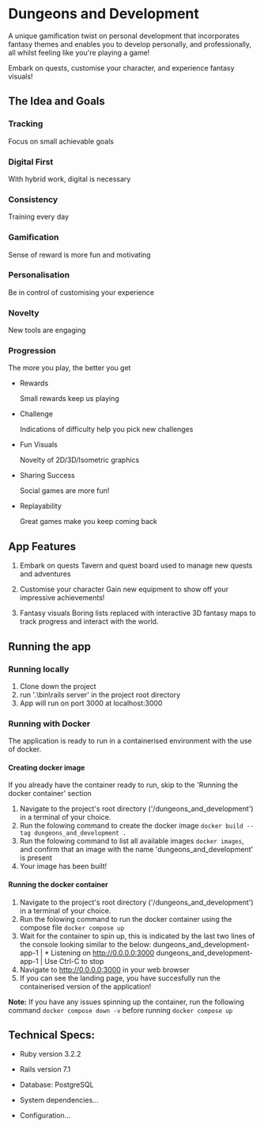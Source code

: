 # Dungeons and Development

A unique gamification twist on personal development that incorporates fantasy themes and enables you to develop personally, and professionally, all whilst feeling like you're playing a game!

Embark on quests, customise your character, and experience fantasy visuals!

## The Idea and Goals

### Tracking

Focus on small achievable goals

### Digital First

With hybrid work, digital is necessary

### Consistency

Training every day

### Gamification

Sense of reward is more fun and motivating

### Personalisation

Be in control of customising your experience

### Novelty

New tools are engaging

### Progression

The more you play, the better you get

- Rewards

  Small rewards keep us playing

- Challenge

  Indications of difficulty help you pick new challenges

- Fun Visuals

  Novelty of 2D/3D/Isometric graphics

- Sharing Success

  Social games are more fun!

- Replayability

  Great games make you keep coming back

## App Features

1. Embark on quests
   Tavern and quest board used to manage new quests and adventures

2. Customise your character
   Gain new equipment to show off your impressive achievements!

3. Fantasy visuals
   Boring lists replaced with interactive 3D fantasy maps to track progress and interact with the world.

## Running the app

### Running locally

1. Clone down the project
2. run '.\bin\rails server' in the project root directory
3. App will run on port 3000 at localhost:3000

### Running with Docker

The application is ready to run in a containerised environment with the use of docker.

#### Creating docker image

If you already have the container ready to run, skip to the 'Running the docker container' section

1. Navigate to the project's root directory ('/dungeons_and_development') in a terminal of your choice.
2. Run the folowing command to create the docker image `docker build --tag dungeons_and_development .`
3. Run the folowing command to list all available images `docker images`, and confirm that an image with the name 'dungeons_and_development' is present
4. Your image has been built!

#### Running the docker container

1. Navigate to the project's root directory ('/dungeons_and_development') in a terminal of your choice.
2. Run the folowing command to run the docker container using the compose file `docker compose up`
3. Wait for the container to spin up, this is indicated by the last two lines of the console looking similar to the below:
   dungeons_and_development-app-1 | \* Listening on http://0.0.0.0:3000
   dungeons_and_development-app-1 | Use Ctrl-C to stop
4. Navigate to http://0.0.0.0:3000 in your web browser
5. If you can see the landing page, you have succesfully run the containerised version of the application!

**Note:** If you have any issues spinning up the container, run the following command `docker compose down -v` before running `docker compose up`

## Technical Specs:

- Ruby version 3.2.2

- Rails version 7.1
- Database: PostgreSQL

- System dependencies...

- Configuration...
